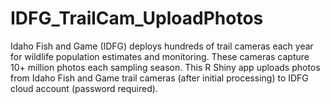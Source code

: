 # IDFG_TrailCam_UploadPhotos

Idaho Fish and Game (IDFG) deploys hundreds of trail cameras each year for wildlife population estimates and monitoring. These cameras capture 10+ million photos each sampling season. This R Shiny app uploads photos from Idaho Fish and Game trail cameras (after initial processing) to IDFG cloud account (password required).
